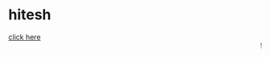 # hitesh

<html>
  <body>
  <a href="hitesh.html">click here</a>
  <marquee>!!!HITESH DHAKA!!!</marquee>
  </body>
</html>
